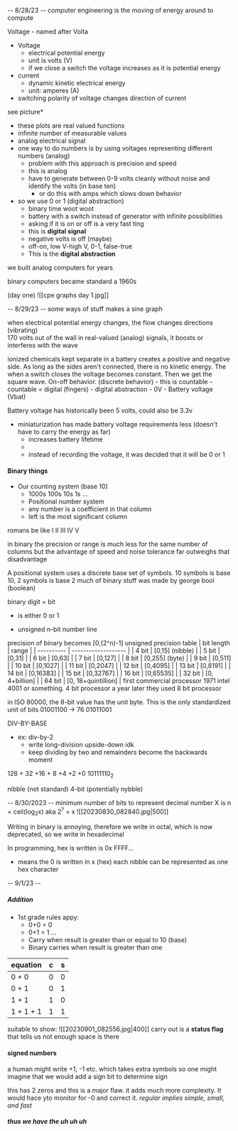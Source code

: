 -- 8/28/23 --
computer engineering is the moving of energy around to compute

Voltage - named after Volta

- Voltage
    - electrical potential energy
    - unit is volts (V)
    - if we close a switch the voltage increases as it is potential energy
- current
    - dynamic kinetic electrical energy
    - unit: amperes (A)
- switching polarity of voltage changes direction of current

see picture*

- these plots are real valued functions
- infinite number of measurable values
- analog electrical signal
- one way to do numbers is by using voltages representing different numbers (analog)
    - problem with this approach is precision and speed
    - this is analog
    - have to generate between 0-9 volts cleanly without noise and identify the volts (in base ten)
        - or do this with amps which slows down behavior
- so we use 0 or 1 (digital abstraction)
    - binary time woot woot
    - battery with a switch instead of generator with infinite possibilities
    - asking if it is on or off is a very fast ting
    - this is **digital signal**
    - negative volts is off (maybe)
    - off-on, low V-high V, 0-1, false-true
    - This is the **digital abstraction**

we built analog computers for years

binary computers became standard a 1960s

(day one)
![[cpe graphs day 1.jpg]]

-- 8/29/23 --
some ways of stuff makes a sine graph

when electrical potential energy changes, the flow changes directions (vibrating)\
170 volts out of the wall
in real-valued (analog) signals, it boosts or interferes with the wave

ionized chemicals kept separate in a battery creates a positive and negative side. As long as the sides aren't connected, there is no kinetic energy. The when a switch closes the voltage becomes constant. Then we get the square wave. On-off behavior. (discrete behavior)
	- this is countable
	- countable = digital (fingers)
	- digital abstraction
	- 0V - Battery voltage (Vbat)

Battery voltage has historically been 5 volts, could also be 3.3v
 - miniaturization has made battery voltage requirements less (doesn't have to carry the energy as far) 
	  - increases battery lifetime
	  - 
   - instead of recording the voltage, it was decided that it will be 0 or 1

#### Binary things
- Our counting system (base 10)
	- 1000s 100s 10s 1s ...
	- Positional number system
	- any number is a coefficient in that column
	- left is the most significant column

romans be like
I II III IV V


in binary the precision or range is much less for the same number of columns but the advantage of speed and noise tolerance far outweighs that disadvantage

A positional system uses a discrete base set of symbols. 10 symbols is base 10, 2 symbols is base 2
much of binary stuff was made by george bool (boolean)

binary digit = bit
- is either 0 or 1

- unsigned n-bit number line

precision of binary becomes [0,(2^n)-1]
unsigned precision table
| bit length | range               |
| ---------- | ------------------- |
| 4 bit      | [0,15] (nibble)     |
| 5 bit      | [0,31]              | 
| 6 bit      | [0,63]              |
| 7 bit      | [0,127]             |
| 8 bit      | [0,255] (byte)      |
| 9 bit      | [0,511]             |
| 10 bit     | [0,1027]            |
| 11 bit     | [0,2047]            |
| 12 bit     | [0,4095]            |
| 13 bit     | [0,8191]            |
| 14 bit     | [0,16383]           |
| 15 bit     | [0,32767]           |
| 16 bit     | [0,65535]           |
| 32 bit     | [0, 4+billion]      |
| 64 bit     | [0, 18+quintillion] |
first commercial processor 1971 intel 4001 or something. 4 bit processor
a year later they used 8 bit processor

in ISO 80000, the 8-bit value has the unit byte. This is the only standardized unit of bits
01001100 -> 76 01011001

DIV-BY-BASE
- ex: div-by-2
	- write long-division upside-down idk
	- keep dividing by two and remainders become the backwards moment

128 + 32 +16 + 8 +4 +2 +0
10111110<sub>2</sub>


nibble (not standard) 4-bit (potentially nybble)


-- 8/30/2023 --
minimum number of bits to represent decimal number X is 
	n = ceil(log<sub>2</sub>x)
	aka 2<sup>?</sup> = x
	![[20230830_082840.jpg|500]]

Writing in binary is annoying, therefore we write in octal, which is now deprecated, so we write in hexadecimal

In programming, hex is written is 0x FFFF...
- means the 0 is written in x (hex)
each nibble can be represented as one hex character

-- 9/1/23 --

##### Addition
- 1st grade rules appy:
	- 0+0 = 0
	- 0+1 = 1 ...
	- Carry when result is greater than or equal to 10 (base)
	- Binary carries when result is greater than one

| equation  | c   | s   |
| --------- | --- | --- |
| 0 + 0     | 0   | 0   |
| 0 + 1     | 0   | 1   |
| 1 + 1     | 1   | 0   |
| 1 + 1 + 1 | 1   | 1   |

suitable to show:
![[20230901_082556.jpg|400]]
carry out is a **status flag** that tells us not enough space is there

#### signed numbers

a human might write +1, -1 etc. which takes extra symbols so one might imagine that we would add a sign bit to determine sign

this has 2 zeros and this is a major flaw. it adds much more complexity. It would hace yto monitor for -0 and correct it. *regular implies simple, small, and fast*

##### thus we have the uh uh uh
